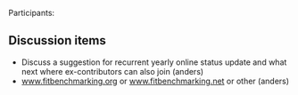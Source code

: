 Participants: 

Discussion items
----------------
* Discuss a suggestion for recurrent yearly online status update and what next where ex-contributors can also join (anders)
* www.fitbenchmarking.org or www.fitbenchmarking.net or other (anders)
